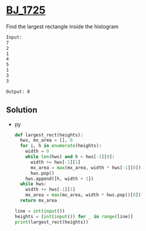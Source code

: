 # [BJ_1725](https://acmicpc.net/problem/1725)

Find the largest rectangle inside the histogram

```txt
Input:
7
2
1
4
5
1
3
3

Output: 8
```

## Solution

* py

  ```py
  def largest_rect(heights):
    hws, mx_area = [], 0
    for i, h in enumerate(heights):
      width = 0
      while len(hws) and h < hws[-1][0]:
        width += hws[-1][1]
        mx_area = max(mx_area, width * hws[-1][0])
        hws.pop()
      hws.append([h, width + 1])
    while hws:
      width += hws[-1][1]
      mx_area = max(mx_area, width * hws.pop()[0])
    return mx_area

  line = int(input())
  heights = [int(input()) for _ in range(line)]
  print(largest_rect(heights))
  ```
